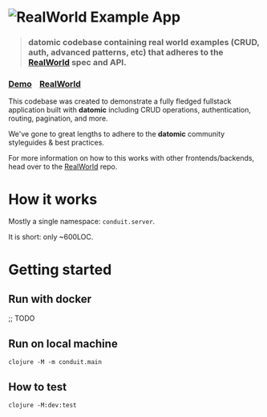 # ![RealWorld Example App](logo.png)

> ### datomic codebase containing real world examples (CRUD, auth, advanced patterns, etc) that adheres to the [RealWorld](https://github.com/gothinkster/realworld) spec and API.


### [Demo](https://demo.realworld.io/)&nbsp;&nbsp;&nbsp;&nbsp;[RealWorld](https://github.com/gothinkster/realworld)


This codebase was created to demonstrate a fully fledged fullstack application built with **datomic** including CRUD operations, authentication, routing, pagination, and more.

We've gone to great lengths to adhere to the **datomic** community styleguides & best practices.

For more information on how to this works with other frontends/backends, head over to the [RealWorld](https://github.com/gothinkster/realworld) repo.


# How it works

Mostly a single namespace: `conduit.server`.

It is short: only ~600LOC.

# Getting started

## Run with docker

;; TODO

## Run on local machine

```shell
clojure -M -m conduit.main
```

## How to test

```shell
clojure -M:dev:test
```
